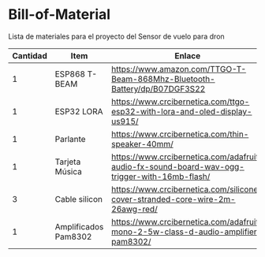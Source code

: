 # Bill-of-Material

Lista de materiales para el proyecto del Sensor de vuelo para dron

| Cantidad     | Item       | Enlace | Precio |
|--------------|------------|--------|--------|
|1             | ESP868 T-BEAM  | https://www.amazon.com/TTGO-T-Beam-868Mhz-Bluetooth-Battery/dp/B07DGF3S22   |  $42.50   |
|1             | ESP32 LORA | https://www.crcibernetica.com/ttgo-esp32-with-lora-and-oled-display-us915/       | $39.95    |
|1	       | Parlante    | https://www.crcibernetica.com/thin-speaker-40mm/ | $0.95    |
|1             | Tarjeta Música | https://www.crcibernetica.com/adafruit-audio-fx-sound-board-wav-ogg-trigger-with-16mb-flash/   | $29.95 |
|3	       | Cable silicon | https://www.crcibernetica.com/silicone-cover-stranded-core-wire-2m-26awg-red/     | $1.25  |
|1	       | Amplificados Pam8302 | https://www.crcibernetica.com/adafruit-mono-2-5w-class-d-audio-amplifier-pam8302/ | $4.95 |

